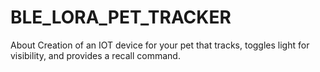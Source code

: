 # BLE_LORA_PET_TRACKER
About Creation of an IOT device for your pet that tracks, toggles light for visibility, and provides a recall command.
